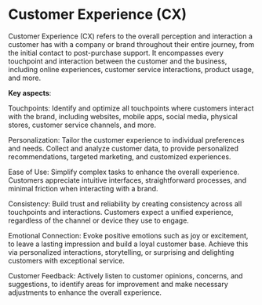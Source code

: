 # Customer Experience (CX)

Customer Experience (CX) refers to the overall perception and interaction a customer has with a company or brand throughout their entire journey, from the initial contact to post-purchase support. It encompasses every touchpoint and interaction between the customer and the business, including online experiences, customer service interactions, product usage, and more.

**Key aspects**:

Touchpoints: Identify and optimize all touchpoints where customers interact with the brand, including websites, mobile apps, social media, physical stores, customer service channels, and more.

Personalization: Tailor the customer experience to individual preferences and needs. Collect and analyze customer data, to provide personalized recommendations, targeted marketing, and customized experiences.

Ease of Use: Simplify complex tasks to enhance the overall experience. Customers appreciate intuitive interfaces, straightforward processes, and minimal friction when interacting with a brand.

Consistency: Build trust and reliability by creating consistency across all touchpoints and interactions. Customers expect a unified experience, regardless of the channel or device they use to engage.

Emotional Connection: Evoke positive emotions such as joy or excitement, to leave a lasting impression and build a loyal customer base. Achieve this via personalized interactions, storytelling, or surprising and delighting customers with exceptional service.

Customer Feedback: Actively listen to customer opinions, concerns, and suggestions, to identify areas for improvement and make necessary adjustments to enhance the overall experience.
